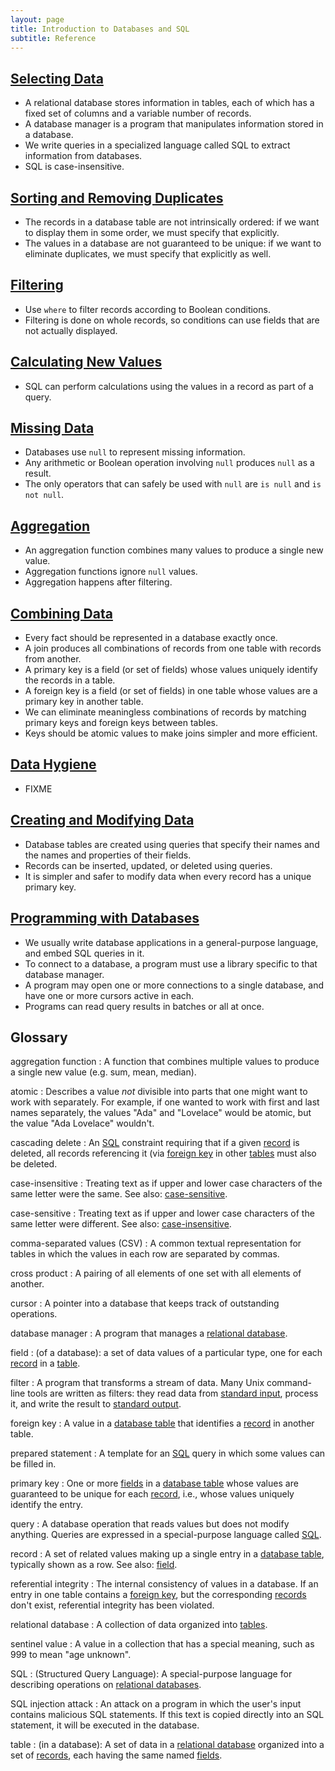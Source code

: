 ```yaml
---
layout: page
title: Introduction to Databases and SQL
subtitle: Reference
---
```

## [Selecting Data](01-select.html)

*   A relational database stores information in tables,
    each of which has a fixed set of columns and a variable number of records.
*   A database manager is a program that manipulates information stored in a database.
*   We write queries in a specialized language called SQL to extract information from databases.
*   SQL is case-insensitive.

## [Sorting and Removing Duplicates](02-sort-dup.html)
 
*   The records in a database table are not intrinsically ordered:
    if we want to display them in some order,
    we must specify that explicitly.
*   The values in a database are not guaranteed to be unique:
    if we want to eliminate duplicates,
    we must specify that explicitly as well.

## [Filtering](03-filter.html)

*   Use `where` to filter records according to Boolean conditions.
*   Filtering is done on whole records,
    so conditions can use fields that are not actually displayed.

## [Calculating New Values](04-calc.htl)

*   SQL can perform calculations using the values in a record as part of a query.

## [Missing Data](05-null.html)

*   Databases use `null` to represent missing information.
*   Any arithmetic or Boolean operation involving `null` produces `null` as a result.
*   The only operators that can safely be used with `null` are `is null` and `is not null`.

## [Aggregation](06-agg.html)

*   An aggregation function combines many values to produce a single new value.
*   Aggregation functions ignore `null` values.
*   Aggregation happens after filtering.

## [Combining Data](07-join.html)

*   Every fact should be represented in a database exactly once.
*   A join produces all combinations of records from one table with records from another.
*   A primary key is a field (or set of fields) whose values uniquely identify the records in a table.
*   A foreign key is a field (or set of fields) in one table whose values are a primary key in another table.
*   We can eliminate meaningless combinations of records by matching primary keys and foreign keys between tables.
*   Keys should be atomic values to make joins simpler and more efficient.

## [Data Hygiene](08-hygiene.html)

*   FIXME

## [Creating and Modifying Data](09-create.html)

*   Database tables are created using queries that specify their names and the names and properties of their fields.
*   Records can be inserted, updated, or deleted using queries.
*   It is simpler and safer to modify data when every record has a unique primary key.

## [Programming with Databases](10-prog.html)

*   We usually write database applications in a general-purpose language, and embed SQL queries in it.
*   To connect to a database, a program must use a library specific to that database manager.
*   A program may open one or more connections to a single database, and have one or more cursors active in each.
*   Programs can read query results in batches or all at once.

## Glossary

aggregation function
:   A function that combines multiple values to produce a
    single new value (e.g. sum, mean, median).

atomic
:   Describes a value *not* divisible into parts that one
    might want to work with separately. For example, if one
    wanted to work with first and last names separately, the
    values "Ada" and "Lovelace" would be atomic, but the value
    "Ada Lovelace" wouldn't.

cascading delete
:   An [SQL](#sql) constraint requiring that if a given [record](#record-database) is
    deleted, all records referencing it (via [foreign key](#foreign-key) in
    other [tables](#table-database) must also be deleted.

case-insensitive
:   Treating text as if upper and lower case characters of the same letter were the same.
See also: [case-sensitive](#case-sensitive).

case-sensitive
:   Treating text as if upper and lower case characters of the same letter were different.
See also: [case-insensitive](#case-insensitive).

comma-separated values (CSV)
:   A common textual representation for tables
in which the values in each row are separated by commas.

cross product
:   A pairing of all elements of one set with all elements of another.

cursor
:   A pointer into a database that keeps track of outstanding operations.

database manager
:   A program that manages a [relational database](#relational-database).

field
:   (of a database): a set of data values of a particular type,
one for each [record](#record-database) in a [table](#table-database).

filter
:   A program that transforms a stream of data.
Many Unix command-line tools are written as filters:
they read data from [standard input](#standard-input),
process it,
and write the result to [standard output](#standard-output).

foreign key
:   A value in a [database table](#table-database)
that identifies a [record](#record-database) in another table.

prepared statement
:   A template for an [SQL](#sql) query in which some values can be filled in.

primary key
:   One or more [fields](#field-database) in a [database table](#table-database)
whose values are guaranteed to be unique for each [record](#record-database),
i.e.,
whose values uniquely identify the entry.

query
:   A database operation that reads values but does not modify anything.
Queries are expressed in a special-purpose language called [SQL](#sql).

record
:   A set of related values making up a single entry in a [database table](#table-database),
typically shown as a row.
See also: [field](#field-database).


referential integrity
:   The internal consistency of values in a database.
If an entry in one table contains a [foreign key](#foreign-key),
but the corresponding [records](#record-database) don't exist,
referential integrity has been violated.

relational database
:   A collection of data organized into [tables](#table-database).

sentinel value
:   A value in a collection that has a special meaning,
such as 999 to mean "age unknown".


SQL
:   (Structured Query Language):
A special-purpose language for describing operations on [relational databases](#relational-database).

SQL injection attack
:   An attack on a program in which the user's input contains malicious SQL statements.
If this text is copied directly into an SQL statement,
it will be executed in the database.

table
:   (in a database):
A set of data in a [relational database](#relational-database)
organized into a set of [records](#record-database),
each having the same named [fields](#field-database).
